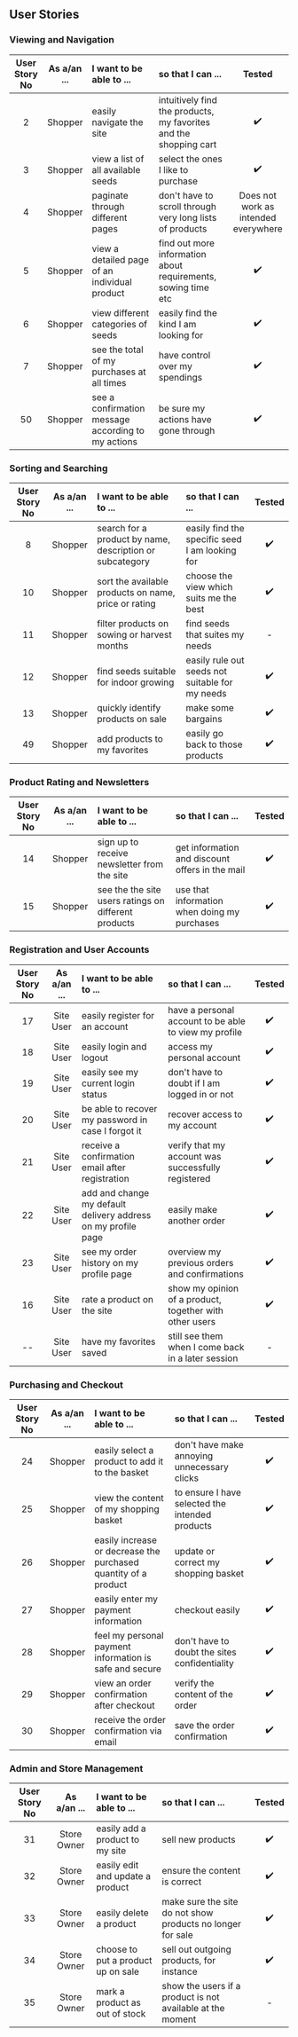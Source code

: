 ## User Stories
### Viewing and Navigation
| User Story No | As a/an ... | I want to be able to ...| so that I can ... | Tested |
|:-------------:|:-----------:|:------------------------|:------------------|:------:|
| 2 | Shopper | easily navigate the site | intuitively find the products, my favorites and the shopping cart |:heavy_check_mark:|
| 3 | Shopper | view a list of all available seeds | select the ones I like to purchase |:heavy_check_mark:|
| 4 | Shopper | paginate through different pages | don't have to scroll through very long lists of products |Does not work as intended everywhere|
| 5 | Shopper | view a detailed page of an individual product | find out more information about requirements, sowing time etc |:heavy_check_mark:|
| 6 | Shopper | view different categories of seeds | easily find the kind I am looking for |:heavy_check_mark:|
| 7 | Shopper | see the total of my purchases at all times | have control over my spendings |:heavy_check_mark:|
| 50 | Shopper | see a confirmation message according to my actions | be sure my actions have gone through |:heavy_check_mark:|

### Sorting and Searching
| User Story No | As a/an ... | I want to be able to ...| so that I can ... | Tested |
|:-------------:|:-----------:|:------------------------|:------------------|:------:|
| 8 | Shopper | search for a product by name, description or subcategory | easily find the specific seed I am looking for |:heavy_check_mark:|
| 10 | Shopper | sort the available products on name, price or rating | choose the view which suits me the best |:heavy_check_mark:|
| 11 | Shopper | filter products on sowing or harvest months | find seeds that suites my needs |-|
| 12 | Shopper | find seeds suitable for indoor growing | easily rule out seeds not suitable for my needs |:heavy_check_mark:|
| 13 | Shopper | quickly identify products on sale | make some bargains |:heavy_check_mark:|
| 49 | Shopper | add products to my favorites | easily go back to those products |:heavy_check_mark:|

### Product Rating and Newsletters
| User Story No | As a/an ... | I want to be able to ...| so that I can ... | Tested |
|:-------------:|:-----------:|:------------------------|:------------------|:------:|
| 14 | Shopper | sign up to receive newsletter from the site | get information and discount offers in the mail |:heavy_check_mark:|
| 15 | Shopper | see the the site users ratings on different products | use that information when doing my purchases |:heavy_check_mark:|

### Registration and User Accounts
| User Story No | As a/an ... | I want to be able to ...| so that I can ... | Tested |
|:-------------:|:-----------:|:------------------------|:------------------|:------:|
| 17 | Site User | easily register for an account | have a personal account to be able to view my profile |:heavy_check_mark:|
| 18 | Site User | easily login and logout | access my personal account |:heavy_check_mark:|
| 19 | Site User | easily see my current login status | don't have to doubt if I am logged in or not |:heavy_check_mark:|
| 20 | Site User | be able to recover my password in case I forgot it | recover access to my account |:heavy_check_mark:|
| 21 | Site User | receive a confirmation email after registration | verify that my account was successfully registered |:heavy_check_mark:|
| 22 | Site User | add and change my default delivery address on my profile page | easily make another order |:heavy_check_mark:|
| 23 | Site User | see my order history on my profile page | overview my previous orders and confirmations |:heavy_check_mark:|
| 16 | Site User | rate a product on the site | show my opinion of a product, together with other users |:heavy_check_mark:|
| -- | Site User | have my favorites saved | still see them when I come back in a later session |-|


### Purchasing and Checkout
| User Story No | As a/an ... | I want to be able to ...| so that I can ... | Tested |
|:-------------:|:-----------:|:------------------------|:------------------|:------:|
| 24 | Shopper | easily select a product to add it to the basket | don't have make annoying unnecessary clicks |:heavy_check_mark:|
| 25 | Shopper | view the content of my shopping basket | to ensure I have selected the intended products |:heavy_check_mark:|
| 26 | Shopper | easily increase or decrease the purchased quantity of a product | update or correct my shopping basket |:heavy_check_mark:|
| 27 | Shopper | easily enter my payment information | checkout easily |:heavy_check_mark:|
| 28 | Shopper | feel my personal payment information is safe and secure  | don't have to doubt the sites confidentiality |:heavy_check_mark:|
| 29 | Shopper | view an order confirmation after checkout | verify the content of the order |:heavy_check_mark:|
| 30 | Shopper | receive the order confirmation via email | save the order confirmation |:heavy_check_mark:|

### Admin and Store Management
| User Story No | As a/an ... | I want to be able to ...| so that I can ... | Tested |
|:-------------:|:-----------:|:------------------------|:------------------|:------:|
| 31 | Store Owner | easily add a product to my site | sell new products |:heavy_check_mark:|
| 32 | Store Owner | easily edit and update a product | ensure the content is correct |:heavy_check_mark:|
| 33 | Store Owner | easily delete a product | make sure the site do not show products no longer for sale |:heavy_check_mark:|
| 34 | Store Owner | choose to put a product up on sale | sell out outgoing products, for instance |:heavy_check_mark:|
| 35 | Store Owner | mark a product as out of stock | show the users if a product is not available at the moment |-|